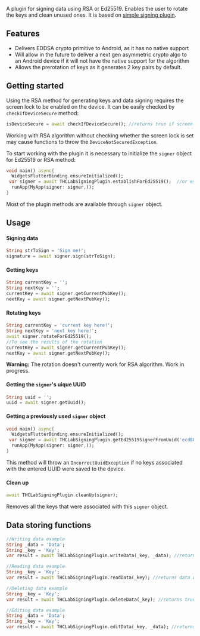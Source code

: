 
A plugin for signing data using RSA or Ed25519. Enables the user to rotate the keys and clean unused ones. It is based on [simple signing plugin](https://pub.dev/packages/simple_signing_plugin).

## Features
- Delivers EDDSA crypto primitive to Android, as it has no native support
- Will allow in the future to deliver a next gen asymmetric crypto algo to an Android device if it will not have the native support for the algorithm
- Allows the prerotation of keys as it generates 2 key pairs by default.

## Getting started
Using the RSA method for generating keys and data signing requires the screen lock to be enabled on the device. It can be easily checked by `checkIfDeviceSecure` method:
```dart
isDeviceSecure = await checkIfDeviceSecure(); //returns true if screen lock is set
```
Working with RSA algorithm without checking whether the screen lock is set may cause functions to throw the `DeviceNotSecuredException`.

To start working with the plugin it is necessary to initialize the `signer` object for Ed25519 or RSA method:
```dart
void main() async{  
  WidgetsFlutterBinding.ensureInitialized();  
 var signer = await THCLabSigningPlugin.establishForEd25519();  //or establishForRSA()
  runApp(MyApp(signer: signer,));  
}
```
Most of the plugin methods are available through `signer` object.

## Usage
#### Signing data
```dart
String strToSign = 'Sign me!';
signature = await signer.sign(strToSign);
```
#### Getting keys
```dart
String currentKey = '';  
String nextKey = '';
currentKey = await signer.getCurrentPubKey();  
nextKey = await signer.getNextPubKey();
```
#### Rotating keys
```dart
String currentKey = 'current key here!';  
String nextKey = 'next key here!';
await signer.rotateForEd25519();  
//To see the results of the rotation
currentKey = await signer.getCurrentPubKey();  
nextKey = await signer.getNextPubKey();
```
**Warning:** The rotation doesn't currently work for RSA algorithm. Work in progress.

#### Getting the `signer`'s uique UUID
```dart
String uuid = '';
uuid = await signer.getUuid();
```
#### Getting a previously used `signer` object
```dart
void main() async{  
  WidgetsFlutterBinding.ensureInitialized();  
 var signer = await THCLabSigningPlugin.getEd25519SignerFromUuid('ecd886f1-1af6-4e62-a6b2-825e2b15ebd2');  //or getRSASignerFromUuid()
  runApp(MyApp(signer: signer,));  
}
```
This method will throw an `IncorrectUuidException` if no keys associated with the entered UUID were saved to the device.
#### Clean up
```dart
await THCLabSigningPlugin.cleanUp(signer);
```
Removes all the keys that were associated with this `signer` object.

## Data storing functions
```dart
//Writing data example
String _data = 'Data';
String _key = 'Key';
var result = await THCLabSigningPlugin.writeData(_key, _data); //returns true if everything goes fine. Can throw a SharedPreferencesException or DeviceNotSecuredException
```

```dart
//Reading data example
String _key = 'Key';
var result = await THCLabSigningPlugin.readData(_key); //returns data written under key if everything goes fine. Can throw a InvalidSignatureException, DeviceNotSecuredException or NoKeyInStorageException
```

```dart
//Deleting data example
String _key = 'Key';
var result = await THCLabSigningPlugin.deleteData(_key); //returns true if everything goes fine. Can throw a SharedPreferencesException or DeviceNotSecuredException
```

```dart
//Editing data example
String _data = 'Data';
String _key = 'Key';
var result = await THCLabSigningPlugin.editData(_key, _data); //returns true if everything goes fine. Can throw a SharedPreferencesException or DeviceNotSecuredException
```
